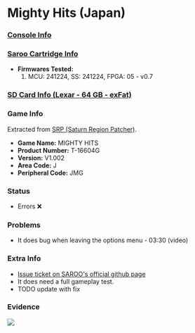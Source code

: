 # Mighty Hits (Japan)

### [Console Info](../../../../../Info/Consoles/VA13/README.md)

### [Saroo Cartridge Info](../../../../../Info/Cartridges/GuangzhouSanStarOnlineShop/1.6/README.md)

- <b>Firmwares Tested:</b>
  1. MCU: 241224, SS: 241224, FPGA: 05 - v0.7

### [SD Card Info (Lexar - 64 GB - exFat)](../../../../../Info/SdCards/Lexar/64GB/exfat/README.md)

### Game Info

Extracted from [SRP (Saturn Region Patcher)](https://segaxtreme.net/resources/saturn-region-patcher.81/download).

- <b>Game Name:</b> MIGHTY HITS
- <b>Product Number:</b> T-16604G
- <b>Version:</b> V1.002
- <b>Area Code:</b> J
- <b>Peripheral Code:</b> JMG

### Status

- Errors :x:

### Problems

- It does bug when leaving the options menu - 03:30 (video)

### Extra Info

- [Issue ticket on SAROO's official github page](https://github.com/tpunix/SAROO/issues/288)
- It does need a full gameplay test.
- TODO update with fix

### Evidence

[![](https://img.youtube.com/vi/gQJJvOAQsjI/0.jpg)](https://www.youtube.com/watch?v=gQJJvOAQsjI)
